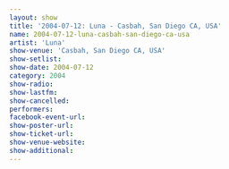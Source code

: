 ```yaml
---
layout: show
title: '2004-07-12: Luna - Casbah, San Diego CA, USA'
name: 2004-07-12-luna-casbah-san-diego-ca-usa
artist: 'Luna'
show-venue: 'Casbah, San Diego CA, USA'
show-setlist: 
show-date: 2004-07-12
category: 2004
show-radio: 
show-lastfm: 
show-cancelled: 
performers: 
facebook-event-url: 
show-poster-url: 
show-ticket-url: 
show-venue-website: 
show-additional: 
---
```


